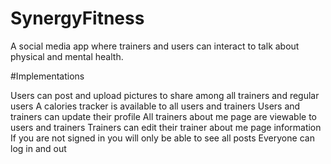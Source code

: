 # SynergyFitness

A social media app where trainers and users can interact to talk about physical and mental health.


#Implementations

Users can post and upload pictures to share among all trainers and regular users
A calories tracker is available to all users and trainers
Users and trainers can update their profile
All trainers about me page are viewable to users and trainers
Trainers can edit their trainer about me page information
If you are not signed in you will only be able to see all posts
Everyone can log in and out
